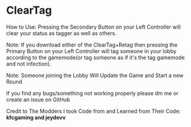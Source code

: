 # ClearTag

How to Use: Pressing the Secondary Button on your Left Controller will clear your status as tagger as well as others.

Note: If you download either of the ClearTag+Retag then pressing the Primary Button on your Left Controller will tag someone in your lobby according to the gamemode(or tag someone as if it's the tag gamemode and not infection).

Note: Someone joining the Lobby Will Update the Game and Start a new Round

If you find any bugs/something not working properly please dm me or create an issue on GitHub


Credit to The Modders I took Code from and Learned from Their Code: **kfcgaming and jeydevv**
